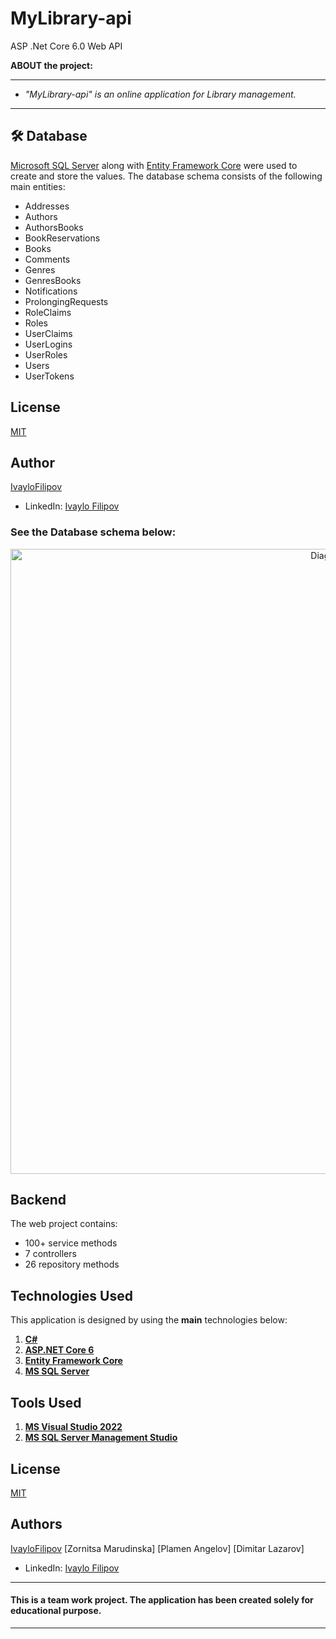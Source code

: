 # MyLibrary-api
ASP .Net Core 6.0 Web API

 **ABOUT the project:**
 
 ------------
 
 - *"MyLibrary-api" is an online application for Library management.*


 ------------

## 🛠 **Database**
[Microsoft SQL Server](https://www.microsoft.com/en-us/sql-server/sql-server-downloads) along with [Entity Framework Core](https://dotnet.microsoft.com/download) were used to create and store the values. 
The database schema consists of the following main entities:

* Addresses
* Authors
* AuthorsBooks
* BookReservations
* Books
* Comments
* Genres
* GenresBooks
* Notifications
* ProlongingRequests
* RoleClaims
* Roles
* UserClaims
* UserLogins
* UserRoles
* Users
* UserTokens

## License
[MIT](https://choosealicense.com/licenses/mit/)

## Author
[IvayloFilipov](https://github.com/IvayloFilipov/BMS-BuildingManagementSystem)

- LinkedIn: [Ivaylo Filipov](https://www.linkedin.com/in/ivaylo-filipov-44149420b/)

### **See the Database schema below:**

<p align="center">
  <img width="1000" src="C:\Users\User\MyLibrary\MyLibrary-api\RilaLibrary\db-MyLibrary.png" alt="Diagram"> 
</p>

## **Backend**
The web project contains:
* 100+ service methods
* 7 controllers
* 26 repository methods

## **Technologies Used**

This application is designed by using the **main** technologies below:

   1) **[C#](https://en.wikipedia.org/wiki/C_Sharp_(programming_language))**
   2) **[ASP.NET Core 6](https://en.wikipedia.org/wiki/ASP.NET_Core)**
   3) **[Entity Framework Core](https://en.wikipedia.org/wiki/Entity_Framework?wprov=srpw1_0)**
   4) **[MS SQL Server](https://en.wikipedia.org/wiki/Microsoft_SQL_Server)**
   
## **Tools Used**
   1) **[MS Visual Studio 2022](https://code.visualstudio.com/)**
   2) **[MS SQL Server Management Studio](https://docs.microsoft.com/en-us/sql/ssms/download-sql-server-management-studio-ssms?view=sql-server-ver15)**

## License
[MIT](https://choosealicense.com/licenses/mit/)

## Authors
[IvayloFilipov](https://github.com/IvayloFilipov/BMS-BuildingManagementSystem)
[Zornitsa Marudinska]
[Plamen Angelov]
[Dimitar Lazarov]

- LinkedIn: [Ivaylo Filipov](https://www.linkedin.com/in/ivaylo-filipov-44149420b/)


------------

#### This is a team work project. The application has been created solely for educational purpose.

------------
